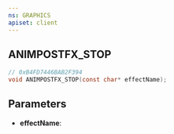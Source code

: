 ```yaml
---
ns: GRAPHICS
apiset: client
---
```

## ANIMPOSTFX_STOP

```c
// 0xB4FD7446BAB2F394
void ANIMPOSTFX_STOP(const char* effectName);
```


## Parameters
* **effectName**:



